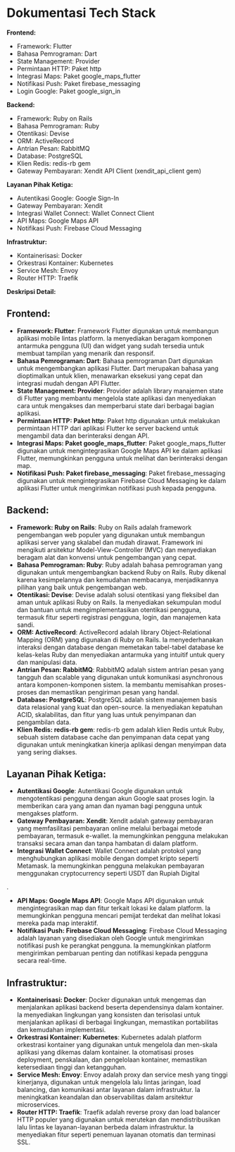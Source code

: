 Dokumentasi Tech Stack
=======================

**Frontend:**
- Framework: Flutter
- Bahasa Pemrograman: Dart
- State Management: Provider
- Permintaan HTTP: Paket http
- Integrasi Maps: Paket google_maps_flutter
- Notifikasi Push: Paket firebase_messaging
- Login Google: Paket google_sign_in

**Backend:**
- Framework: Ruby on Rails
- Bahasa Pemrograman: Ruby
- Otentikasi: Devise
- ORM: ActiveRecord
- Antrian Pesan: RabbitMQ
- Database: PostgreSQL
- Klien Redis: redis-rb gem
- Gateway Pembayaran: Xendit API Client (xendit_api_client gem)

**Layanan Pihak Ketiga:**
- Autentikasi Google: Google Sign-In
- Gateway Pembayaran: Xendit
- Integrasi Wallet Connect: Wallet Connect Client
- API Maps: Google Maps API
- Notifikasi Push: Firebase Cloud Messaging

**Infrastruktur:**
- Kontainerisasi: Docker
- Orkestrasi Kontainer: Kubernetes
- Service Mesh: Envoy
- Router HTTP: Traefik

**Deskripsi Detail:**

Frontend:
---------
- **Framework: Flutter**: Framework Flutter digunakan untuk membangun aplikasi mobile lintas platform. Ia menyediakan beragam komponen antarmuka pengguna (UI) dan widget yang sudah tersedia untuk membuat tampilan yang menarik dan responsif.
- **Bahasa Pemrograman: Dart**: Bahasa pemrograman Dart digunakan untuk mengembangkan aplikasi Flutter. Dart merupakan bahasa yang dioptimalkan untuk klien, menawarkan eksekusi yang cepat dan integrasi mudah dengan API Flutter.
- **State Management: Provider**: Provider adalah library manajemen state di Flutter yang membantu mengelola state aplikasi dan menyediakan cara untuk mengakses dan memperbarui state dari berbagai bagian aplikasi.
- **Permintaan HTTP: Paket http**: Paket http digunakan untuk melakukan permintaan HTTP dari aplikasi Flutter ke server backend untuk mengambil data dan berinteraksi dengan API.
- **Integrasi Maps: Paket google_maps_flutter**: Paket google_maps_flutter digunakan untuk mengintegrasikan Google Maps API ke dalam aplikasi Flutter, memungkinkan pengguna untuk melihat dan berinteraksi dengan map.
- **Notifikasi Push: Paket firebase_messaging**: Paket firebase_messaging digunakan untuk mengintegrasikan Firebase Cloud Messaging ke dalam aplikasi Flutter untuk mengirimkan notifikasi push kepada pengguna.

Backend:
--------
- **Framework: Ruby on Rails**: Ruby on Rails adalah framework pengembangan web populer yang digunakan untuk membangun aplikasi server yang skalabel dan mudah dirawat. Framework ini mengikuti arsitektur Model-View-Controller (MVC) dan menyediakan beragam alat dan konvensi untuk pengembangan yang cepat.
- **Bahasa Pemrograman: Ruby**: Ruby adalah bahasa pemrograman yang digunakan untuk mengembangkan backend Ruby on Rails. Ruby dikenal karena kesimpelannya dan kemudahan membacanya, menjadikannya pilihan yang baik untuk pengembangan web.
- **Otentikasi: Devise**: Devise adalah solusi otentikasi yang fleksibel dan aman untuk aplikasi Ruby on Rails. Ia menyediakan sekumpulan modul dan bantuan untuk mengimplementasikan otentikasi pengguna, termasuk fitur seperti registrasi pengguna, login, dan manajemen kata sandi.
- **ORM: ActiveRecord**: ActiveRecord adalah library Object-Relational Mapping (ORM) yang digunakan di Ruby on Rails. Ia menyederhanakan interaksi dengan database dengan memetakan tabel-tabel database ke kelas-kelas Ruby dan menyediakan antarmuka yang intuitif untuk query dan manipulasi data.
- **Antrian Pesan: RabbitMQ**: RabbitMQ adalah sistem antrian pesan yang tangguh dan scalable yang digunakan untuk komunikasi asynchronous antara komponen-komponen sistem. Ia membantu memisahkan proses-proses dan memastikan pengiriman pesan yang handal.
- **Database: PostgreSQL**: PostgreSQL adalah sistem manajemen basis data relasional yang kuat dan open-source. Ia menyediakan kepatuhan ACID, skalabilitas, dan fitur yang luas untuk penyimpanan dan pengambilan data.
- **Klien Redis: redis-rb gem**: redis-rb gem adalah klien Redis untuk Ruby, sebuah sistem database cache dan penyimpanan data cepat yang digunakan untuk meningkatkan kinerja aplikasi dengan menyimpan data yang sering diakses.

Layanan Pihak Ketiga:
---------------------
- **Autentikasi Google**: Autentikasi Google digunakan untuk mengotentikasi pengguna dengan akun Google saat proses login. Ia memberikan cara yang aman dan nyaman bagi pengguna untuk mengakses platform.
- **Gateway Pembayaran: Xendit**: Xendit adalah gateway pembayaran yang memfasilitasi pembayaran online melalui berbagai metode pembayaran, termasuk e-wallet. Ia memungkinkan pengguna melakukan transaksi secara aman dan tanpa hambatan di dalam platform.
- **Integrasi Wallet Connect**: Wallet Connect adalah protokol yang menghubungkan aplikasi mobile dengan dompet kripto seperti Metamask. Ia memungkinkan pengguna melakukan pembayaran menggunakan cryptocurrency seperti USDT dan Rupiah Digital

.
- **API Maps: Google Maps API**: Google Maps API digunakan untuk mengintegrasikan map dan fitur terkait lokasi ke dalam platform. Ia memungkinkan pengguna mencari pemijat terdekat dan melihat lokasi mereka pada map interaktif.
- **Notifikasi Push: Firebase Cloud Messaging**: Firebase Cloud Messaging adalah layanan yang disediakan oleh Google untuk mengirimkan notifikasi push ke perangkat pengguna. Ia memungkinkan platform mengirimkan pembaruan penting dan notifikasi kepada pengguna secara real-time.

Infrastruktur:
---------------
- **Kontainerisasi: Docker**: Docker digunakan untuk mengemas dan menjalankan aplikasi backend beserta dependensinya dalam kontainer. Ia menyediakan lingkungan yang konsisten dan terisolasi untuk menjalankan aplikasi di berbagai lingkungan, memastikan portabilitas dan kemudahan implementasi.
- **Orkestrasi Kontainer: Kubernetes**: Kubernetes adalah platform orkestrasi kontainer yang digunakan untuk mengelola dan men-skala aplikasi yang dikemas dalam kontainer. Ia otomatisasi proses deployment, penskalaan, dan pengelolaan kontainer, memastikan ketersediaan tinggi dan ketangguhan.
- **Service Mesh: Envoy**: Envoy adalah proxy dan service mesh yang tinggi kinerjanya, digunakan untuk mengelola lalu lintas jaringan, load balancing, dan komunikasi antar layanan dalam infrastruktur. Ia meningkatkan keandalan dan observabilitas dalam arsitektur microservices.
- **Router HTTP: Traefik**: Traefik adalah reverse proxy dan load balancer HTTP populer yang digunakan untuk merutekan dan mendistribusikan lalu lintas ke layanan-layanan berbeda dalam infrastruktur. Ia menyediakan fitur seperti penemuan layanan otomatis dan terminasi SSL.
